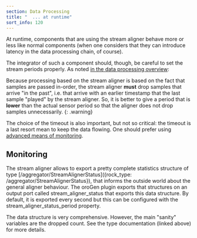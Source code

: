 ```yaml
---
section: Data Processing
title: "  ... at runtime"
sort_info: 120
---
```

At runtime, components that are using the stream aligner behave more or less
like normal components (when one considers that they can introduce latency in
the data processing chain, of course).

The integrator of such a component should, though, be careful to set the stream
periods properly. As noted [in the data processing
overview](stream_aligner.html):

Because processing based on the stream aligner is based on the fact that samples
are passed in-order, the stream aligner __must__ drop samples that arrive "in
the past", i.e. that arrive with an earlier timestamp that the last sample
"played" by the stream aligner. So, it is better to give a period that is
__lower__ than the actual sensor period so that the aligner does not drop
samples unnecessarily.
{: .warning}

The choice of the timeout is also important, but not so critical: the timeout is
a last resort mean to keep the data flowing. One should prefer using [advanced
means of monitoring](../system).

Monitoring
----------
The stream aligner allows to export a pretty complete statistics structure of
type [/aggregator/StreamAlignerStatus]({rock_type:
/aggregator/StreamAlignerStatus}), that informs the outside world about the
general aligner behaviour. The oroGen plugin exports that structures on an
output port called stream_aligner_status that exports this data structure. By
default, it is exported every second but this can be configured with the
stream_aligner_status_period property.

The data structure is very comprehensive. However, the main "sanity" variables
are the dropped count. See the type documentation (linked above) for more
details.

